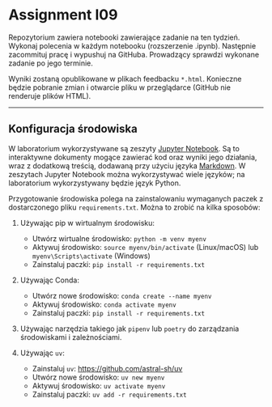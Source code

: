 # Assignment l09

Repozytorium zawiera notebooki zawierające zadanie na ten tydzień. Wykonaj polecenia w każdym notebooku (rozszerzenie .ipynb). Następnie zacommituj pracę i wypushuj na GitHuba. Prowadzący sprawdzi wykonane zadanie po jego terminie.


Wyniki zostaną opublikowane w plikach feedbacku `*.html`. Konieczne będzie pobranie zmian i otwarcie pliku w przeglądarce (GitHub nie renderuje plików HTML).

----

## Konfiguracja środowiska

W laboratorium wykorzystywane są zeszyty [Jupyter Notebook](https://jupyter.org/). Są to interaktywne dokumenty mogące zawierać kod oraz wyniki jego działania, wraz z dodatkową treścią, dodawaną przy użyciu języka [Markdown](https://www.markdownguide.org/). W zeszytach Jupyter Notebook można wykorzystywać wiele języków; na laboratorium wykorzystywany będzie język Python.

Przygotowanie środowiska polega na zainstalowaniu wymaganych paczek z dostarczonego pliku `requirements.txt`. Można to zrobić na kilka sposobów:

1. Używając pip w wirtualnym środowisku:
   - Utwórz wirtualne środowisko: `python -m venv myenv`
   - Aktywuj środowisko: `source myenv/bin/activate` (Linux/macOS) lub `myenv\Scripts\activate` (Windows)
   - Zainstaluj paczki: `pip install -r requirements.txt`

2. Używając Conda:
   - Utwórz nowe środowisko: `conda create --name myenv`
   - Aktywuj środowisko: `conda activate myenv`
   - Zainstaluj paczki: `pip install -r requirements.txt`

3. Używając narzędzia takiego jak `pipenv` lub `poetry` do zarządzania środowiskami i zależnościami.

4. Używając `uv`:
   - Zainstaluj `uv`: https://github.com/astral-sh/uv 
   - Utwórz nowe środowisko: `uv new myenv`
   - Aktywuj środowisko: `uv activate myenv`
   - Zainstaluj paczki: `uv add -r requirements.txt`

